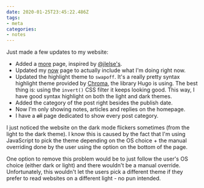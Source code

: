 ```yaml
---
date: 2020-01-25T23:45:22.486Z
tags:
- meta
categories:
- notes
---
```


Just made a few updates to my website:

- Added a [more](/more) page, inspired by [@jlelse's](https://jlelse.blog/more/).
- Updated my [now](/tags/now) page to actually include what I'm doing right now.
- Updated the highlight theme to `swapoff`. It's a really pretty syntax highlight theme provided by [Chroma](https://swapoff.org/chroma/playground/), the library Hugo is using. The best thing is: using the `invert()` CSS filter it keeps looking good. This way, I have good syntax highlight on both the light and dark themes.
- Added the category of the post right besides the publish date.
- Now I'm only showing notes, articles and replies on the homepage.
- I have a ~~all~~ page dedicated to show every post category.

I just noticed the website on the dark mode flickers sometimes (from the light to the dark theme). I know this is caused by the fact that I'm using JavaScript to pick the theme depending on the OS choice + the manual overriding done by the user using the option on the bottom of the page.

One option to remove this problem would be to just follow the user's OS choice (either dark or light) and there wouldn't be a manual override. Unfortunately, this wouldn't let the users pick a different theme if they prefer to read websites on a different light - no pun intended.
